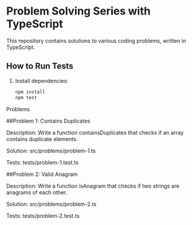 # Problem Solving Series with TypeScript

This repository contains solutions to various coding problems, written in TypeScript.

## How to Run Tests

1. Install dependencies:
   ```bash
   npm install
   npm test


Problems

##Problem 1: Contains Duplicates

Description: Write a function containsDuplicates that checks if an array contains duplicate elements.


Solution: src/problems/problem-1.ts

Tests: tests/problem-1.test.ts


##Problem 2: Valid Anagram

Description: Write a function isAnagram that checks if two strings are anagrams of each other.


Solution: src/problems/problem-2.ts

Tests: tests/problem-2.test.ts
